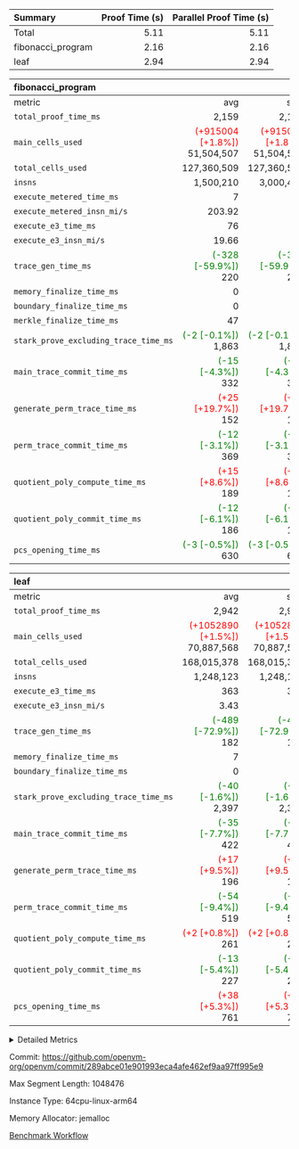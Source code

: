 | Summary | Proof Time (s) | Parallel Proof Time (s) |
|:---|---:|---:|
| Total |  5.11 |  5.11 |
| fibonacci_program |  2.16 |  2.16 |
| leaf |  2.94 |  2.94 |


| fibonacci_program |||||
|:---|---:|---:|---:|---:|
|metric|avg|sum|max|min|
| `total_proof_time_ms ` |  2,159 |  2,159 |  2,159 |  2,159 |
| `main_cells_used     ` | <span style='color: red'>(+915004 [+1.8%])</span> 51,504,507 | <span style='color: red'>(+915004 [+1.8%])</span> 51,504,507 | <span style='color: red'>(+915004 [+1.8%])</span> 51,504,507 | <span style='color: red'>(+915004 [+1.8%])</span> 51,504,507 |
| `total_cells_used    ` |  127,360,509 |  127,360,509 |  127,360,509 |  127,360,509 |
| `insns               ` |  1,500,210 |  3,000,420 |  1,500,210 |  1,500,210 |
| `execute_metered_time_ms` |  7 | -          | -          | -          |
| `execute_metered_insn_mi/s` |  203.92 | -          |  203.92 |  203.92 |
| `execute_e3_time_ms  ` |  76 |  76 |  76 |  76 |
| `execute_e3_insn_mi/s` |  19.66 | -          |  19.66 |  19.66 |
| `trace_gen_time_ms   ` | <span style='color: green'>(-328 [-59.9%])</span> 220 | <span style='color: green'>(-328 [-59.9%])</span> 220 | <span style='color: green'>(-328 [-59.9%])</span> 220 | <span style='color: green'>(-328 [-59.9%])</span> 220 |
| `memory_finalize_time_ms` |  0 |  0 |  0 |  0 |
| `boundary_finalize_time_ms` |  0 |  0 |  0 |  0 |
| `merkle_finalize_time_ms` |  47 |  47 |  47 |  47 |
| `stark_prove_excluding_trace_time_ms` | <span style='color: green'>(-2 [-0.1%])</span> 1,863 | <span style='color: green'>(-2 [-0.1%])</span> 1,863 | <span style='color: green'>(-2 [-0.1%])</span> 1,863 | <span style='color: green'>(-2 [-0.1%])</span> 1,863 |
| `main_trace_commit_time_ms` | <span style='color: green'>(-15 [-4.3%])</span> 332 | <span style='color: green'>(-15 [-4.3%])</span> 332 | <span style='color: green'>(-15 [-4.3%])</span> 332 | <span style='color: green'>(-15 [-4.3%])</span> 332 |
| `generate_perm_trace_time_ms` | <span style='color: red'>(+25 [+19.7%])</span> 152 | <span style='color: red'>(+25 [+19.7%])</span> 152 | <span style='color: red'>(+25 [+19.7%])</span> 152 | <span style='color: red'>(+25 [+19.7%])</span> 152 |
| `perm_trace_commit_time_ms` | <span style='color: green'>(-12 [-3.1%])</span> 369 | <span style='color: green'>(-12 [-3.1%])</span> 369 | <span style='color: green'>(-12 [-3.1%])</span> 369 | <span style='color: green'>(-12 [-3.1%])</span> 369 |
| `quotient_poly_compute_time_ms` | <span style='color: red'>(+15 [+8.6%])</span> 189 | <span style='color: red'>(+15 [+8.6%])</span> 189 | <span style='color: red'>(+15 [+8.6%])</span> 189 | <span style='color: red'>(+15 [+8.6%])</span> 189 |
| `quotient_poly_commit_time_ms` | <span style='color: green'>(-12 [-6.1%])</span> 186 | <span style='color: green'>(-12 [-6.1%])</span> 186 | <span style='color: green'>(-12 [-6.1%])</span> 186 | <span style='color: green'>(-12 [-6.1%])</span> 186 |
| `pcs_opening_time_ms ` | <span style='color: green'>(-3 [-0.5%])</span> 630 | <span style='color: green'>(-3 [-0.5%])</span> 630 | <span style='color: green'>(-3 [-0.5%])</span> 630 | <span style='color: green'>(-3 [-0.5%])</span> 630 |

| leaf |||||
|:---|---:|---:|---:|---:|
|metric|avg|sum|max|min|
| `total_proof_time_ms ` |  2,942 |  2,942 |  2,942 |  2,942 |
| `main_cells_used     ` | <span style='color: red'>(+1052890 [+1.5%])</span> 70,887,568 | <span style='color: red'>(+1052890 [+1.5%])</span> 70,887,568 | <span style='color: red'>(+1052890 [+1.5%])</span> 70,887,568 | <span style='color: red'>(+1052890 [+1.5%])</span> 70,887,568 |
| `total_cells_used    ` |  168,015,378 |  168,015,378 |  168,015,378 |  168,015,378 |
| `insns               ` |  1,248,123 |  1,248,123 |  1,248,123 |  1,248,123 |
| `execute_e3_time_ms  ` |  363 |  363 |  363 |  363 |
| `execute_e3_insn_mi/s` |  3.43 | -          |  3.43 |  3.43 |
| `trace_gen_time_ms   ` | <span style='color: green'>(-489 [-72.9%])</span> 182 | <span style='color: green'>(-489 [-72.9%])</span> 182 | <span style='color: green'>(-489 [-72.9%])</span> 182 | <span style='color: green'>(-489 [-72.9%])</span> 182 |
| `memory_finalize_time_ms` |  7 |  7 |  7 |  7 |
| `boundary_finalize_time_ms` |  0 |  0 |  0 |  0 |
| `stark_prove_excluding_trace_time_ms` | <span style='color: green'>(-40 [-1.6%])</span> 2,397 | <span style='color: green'>(-40 [-1.6%])</span> 2,397 | <span style='color: green'>(-40 [-1.6%])</span> 2,397 | <span style='color: green'>(-40 [-1.6%])</span> 2,397 |
| `main_trace_commit_time_ms` | <span style='color: green'>(-35 [-7.7%])</span> 422 | <span style='color: green'>(-35 [-7.7%])</span> 422 | <span style='color: green'>(-35 [-7.7%])</span> 422 | <span style='color: green'>(-35 [-7.7%])</span> 422 |
| `generate_perm_trace_time_ms` | <span style='color: red'>(+17 [+9.5%])</span> 196 | <span style='color: red'>(+17 [+9.5%])</span> 196 | <span style='color: red'>(+17 [+9.5%])</span> 196 | <span style='color: red'>(+17 [+9.5%])</span> 196 |
| `perm_trace_commit_time_ms` | <span style='color: green'>(-54 [-9.4%])</span> 519 | <span style='color: green'>(-54 [-9.4%])</span> 519 | <span style='color: green'>(-54 [-9.4%])</span> 519 | <span style='color: green'>(-54 [-9.4%])</span> 519 |
| `quotient_poly_compute_time_ms` | <span style='color: red'>(+2 [+0.8%])</span> 261 | <span style='color: red'>(+2 [+0.8%])</span> 261 | <span style='color: red'>(+2 [+0.8%])</span> 261 | <span style='color: red'>(+2 [+0.8%])</span> 261 |
| `quotient_poly_commit_time_ms` | <span style='color: green'>(-13 [-5.4%])</span> 227 | <span style='color: green'>(-13 [-5.4%])</span> 227 | <span style='color: green'>(-13 [-5.4%])</span> 227 | <span style='color: green'>(-13 [-5.4%])</span> 227 |
| `pcs_opening_time_ms ` | <span style='color: red'>(+38 [+5.3%])</span> 761 | <span style='color: red'>(+38 [+5.3%])</span> 761 | <span style='color: red'>(+38 [+5.3%])</span> 761 | <span style='color: red'>(+38 [+5.3%])</span> 761 |



<details>
<summary>Detailed Metrics</summary>

|  | keygen_time_ms | commit_exe_time_ms | app proof_time_ms | agg_layer_time_ms |
| --- | --- | --- | --- |
|  | 48 | 5 | 2,451 | 4,035 | 

| group | single_leaf_agg_time_ms | prove_segment_time_ms | num_children | memory_to_vec_partition_time_ms | insns | fri.log_blowup | execute_metered_time_ms | execute_metered_insn_mi/s | compute_user_public_values_proof_time_ms |
| --- | --- | --- | --- | --- | --- | --- | --- | --- | --- |
| fibonacci_program |  | 2,403 |  | 6 | 1,500,210 | 1 | 7 | 203.92 | 36 | 
| leaf | 4,034 |  | 1 |  |  | 1 |  |  |  | 

| group | air_name | quotient_deg | interactions | constraints |
| --- | --- | --- | --- | --- |
| fibonacci_program | AccessAdapterAir<16> | 2 | 5 | 12 | 
| fibonacci_program | AccessAdapterAir<2> | 2 | 5 | 12 | 
| fibonacci_program | AccessAdapterAir<32> | 2 | 5 | 12 | 
| fibonacci_program | AccessAdapterAir<4> | 2 | 5 | 12 | 
| fibonacci_program | AccessAdapterAir<8> | 2 | 5 | 12 | 
| fibonacci_program | BitwiseOperationLookupAir<8> | 2 | 2 | 4 | 
| fibonacci_program | MemoryMerkleAir<8> | 2 | 4 | 39 | 
| fibonacci_program | PersistentBoundaryAir<8> | 2 | 3 | 7 | 
| fibonacci_program | PhantomAir | 2 | 3 | 5 | 
| fibonacci_program | Poseidon2PeripheryAir<BabyBearParameters>, 1> | 2 | 1 | 286 | 
| fibonacci_program | ProgramAir | 1 | 1 | 4 | 
| fibonacci_program | RangeTupleCheckerAir<2> | 1 | 1 | 4 | 
| fibonacci_program | Rv32HintStoreAir | 2 | 18 | 28 | 
| fibonacci_program | VariableRangeCheckerAir | 1 | 1 | 4 | 
| fibonacci_program | VmAirWrapper<Rv32BaseAluAdapterAir, BaseAluCoreAir<4, 8> | 2 | 20 | 37 | 
| fibonacci_program | VmAirWrapper<Rv32BaseAluAdapterAir, LessThanCoreAir<4, 8> | 2 | 18 | 40 | 
| fibonacci_program | VmAirWrapper<Rv32BaseAluAdapterAir, ShiftCoreAir<4, 8> | 2 | 24 | 91 | 
| fibonacci_program | VmAirWrapper<Rv32BranchAdapterAir, BranchEqualCoreAir<4> | 2 | 11 | 20 | 
| fibonacci_program | VmAirWrapper<Rv32BranchAdapterAir, BranchLessThanCoreAir<4, 8> | 2 | 13 | 35 | 
| fibonacci_program | VmAirWrapper<Rv32CondRdWriteAdapterAir, Rv32JalLuiCoreAir> | 2 | 10 | 18 | 
| fibonacci_program | VmAirWrapper<Rv32JalrAdapterAir, Rv32JalrCoreAir> | 2 | 16 | 20 | 
| fibonacci_program | VmAirWrapper<Rv32LoadStoreAdapterAir, LoadSignExtendCoreAir<4, 8> | 2 | 18 | 33 | 
| fibonacci_program | VmAirWrapper<Rv32LoadStoreAdapterAir, LoadStoreCoreAir<4> | 2 | 17 | 40 | 
| fibonacci_program | VmAirWrapper<Rv32MultAdapterAir, DivRemCoreAir<4, 8> | 2 | 25 | 84 | 
| fibonacci_program | VmAirWrapper<Rv32MultAdapterAir, MulHCoreAir<4, 8> | 2 | 24 | 31 | 
| fibonacci_program | VmAirWrapper<Rv32MultAdapterAir, MultiplicationCoreAir<4, 8> | 2 | 19 | 19 | 
| fibonacci_program | VmAirWrapper<Rv32RdWriteAdapterAir, Rv32AuipcCoreAir> | 2 | 12 | 14 | 
| fibonacci_program | VmConnectorAir | 2 | 5 | 11 | 
| leaf | AccessAdapterAir<2> | 2 | 5 | 12 | 
| leaf | AccessAdapterAir<4> | 2 | 5 | 12 | 
| leaf | AccessAdapterAir<8> | 2 | 5 | 12 | 
| leaf | FriReducedOpeningAir | 2 | 39 | 71 | 
| leaf | JalRangeCheckAir | 2 | 9 | 14 | 
| leaf | NativePoseidon2Air<BabyBearParameters>, 1> | 2 | 136 | 572 | 
| leaf | PhantomAir | 2 | 3 | 5 | 
| leaf | ProgramAir | 1 | 1 | 4 | 
| leaf | VariableRangeCheckerAir | 1 | 1 | 4 | 
| leaf | VmAirWrapper<AluNativeAdapterAir, FieldArithmeticCoreAir> | 2 | 15 | 27 | 
| leaf | VmAirWrapper<BranchNativeAdapterAir, BranchEqualCoreAir<1> | 2 | 11 | 25 | 
| leaf | VmAirWrapper<NativeAdapterAir<2, 0>, PublicValuesCoreAir> | 2 | 11 | 30 | 
| leaf | VmAirWrapper<NativeLoadStoreAdapterAir<1>, NativeLoadStoreCoreAir<1> | 2 | 15 | 20 | 
| leaf | VmAirWrapper<NativeLoadStoreAdapterAir<4>, NativeLoadStoreCoreAir<4> | 2 | 15 | 20 | 
| leaf | VmAirWrapper<NativeVectorizedAdapterAir<4>, FieldExtensionCoreAir> | 2 | 15 | 27 | 
| leaf | VmConnectorAir | 2 | 5 | 11 | 
| leaf | VolatileBoundaryAir | 2 | 7 | 19 | 

| group | air_name | idx | rows | prep_cols | perm_cols | main_cols | cells |
| --- | --- | --- | --- | --- | --- | --- | --- |
| leaf | AccessAdapterAir<2> | 0 | 262,144 |  | 16 | 11 | 7,077,888 | 
| leaf | AccessAdapterAir<4> | 0 | 131,072 |  | 16 | 13 | 3,801,088 | 
| leaf | AccessAdapterAir<8> | 0 | 4,096 |  | 16 | 17 | 135,168 | 
| leaf | FriReducedOpeningAir | 0 | 524,288 |  | 84 | 27 | 58,195,968 | 
| leaf | JalRangeCheckAir | 0 | 65,536 |  | 28 | 12 | 2,621,440 | 
| leaf | NativePoseidon2Air<BabyBearParameters>, 1> | 0 | 65,536 |  | 312 | 398 | 46,530,560 | 
| leaf | PhantomAir | 0 | 32,768 |  | 12 | 6 | 589,824 | 
| leaf | ProgramAir | 0 | 131,072 |  | 8 | 10 | 2,359,296 | 
| leaf | VariableRangeCheckerAir | 0 | 262,144 | 2 | 8 | 1 | 2,359,296 | 
| leaf | VmAirWrapper<AluNativeAdapterAir, FieldArithmeticCoreAir> | 0 | 1,048,576 |  | 36 | 29 | 68,157,440 | 
| leaf | VmAirWrapper<BranchNativeAdapterAir, BranchEqualCoreAir<1> | 0 | 131,072 |  | 28 | 23 | 6,684,672 | 
| leaf | VmAirWrapper<NativeAdapterAir<2, 0>, PublicValuesCoreAir> | 0 | 64 |  | 28 | 27 | 3,520 | 
| leaf | VmAirWrapper<NativeLoadStoreAdapterAir<1>, NativeLoadStoreCoreAir<1> | 0 | 524,288 |  | 40 | 21 | 31,981,568 | 
| leaf | VmAirWrapper<NativeLoadStoreAdapterAir<4>, NativeLoadStoreCoreAir<4> | 0 | 131,072 |  | 40 | 27 | 8,781,824 | 
| leaf | VmAirWrapper<NativeVectorizedAdapterAir<4>, FieldExtensionCoreAir> | 0 | 131,072 |  | 36 | 38 | 9,699,328 | 
| leaf | VmConnectorAir | 0 | 2 | 1 | 16 | 5 | 42 | 
| leaf | VolatileBoundaryAir | 0 | 131,072 |  | 20 | 12 | 4,194,304 | 

| group | air_name | segment | rows | prep_cols | perm_cols | main_cols | cells |
| --- | --- | --- | --- | --- | --- | --- | --- |
| fibonacci_program | AccessAdapterAir<8> | 0 | 128 |  | 16 | 17 | 4,224 | 
| fibonacci_program | BitwiseOperationLookupAir<8> | 0 | 65,536 | 3 | 8 | 2 | 655,360 | 
| fibonacci_program | MemoryMerkleAir<8> | 0 | 512 |  | 16 | 32 | 24,576 | 
| fibonacci_program | PersistentBoundaryAir<8> | 0 | 128 |  | 12 | 20 | 4,096 | 
| fibonacci_program | PhantomAir | 0 | 1 |  | 12 | 6 | 18 | 
| fibonacci_program | Poseidon2PeripheryAir<BabyBearParameters>, 1> | 0 | 256 |  | 8 | 300 | 78,848 | 
| fibonacci_program | ProgramAir | 0 | 8,192 |  | 8 | 10 | 147,456 | 
| fibonacci_program | RangeTupleCheckerAir<2> | 0 | 524,288 | 2 | 8 | 1 | 4,718,592 | 
| fibonacci_program | Rv32HintStoreAir | 0 | 4 |  | 44 | 32 | 304 | 
| fibonacci_program | VariableRangeCheckerAir | 0 | 262,144 | 2 | 8 | 1 | 2,359,296 | 
| fibonacci_program | VmAirWrapper<Rv32BaseAluAdapterAir, BaseAluCoreAir<4, 8> | 0 | 1,048,576 |  | 52 | 36 | 92,274,688 | 
| fibonacci_program | VmAirWrapper<Rv32BaseAluAdapterAir, LessThanCoreAir<4, 8> | 0 | 524,288 |  | 40 | 37 | 40,370,176 | 
| fibonacci_program | VmAirWrapper<Rv32BranchAdapterAir, BranchEqualCoreAir<4> | 0 | 262,144 |  | 28 | 26 | 14,155,776 | 
| fibonacci_program | VmAirWrapper<Rv32BranchAdapterAir, BranchLessThanCoreAir<4, 8> | 0 | 8 |  | 32 | 32 | 512 | 
| fibonacci_program | VmAirWrapper<Rv32CondRdWriteAdapterAir, Rv32JalLuiCoreAir> | 0 | 131,072 |  | 28 | 18 | 6,029,312 | 
| fibonacci_program | VmAirWrapper<Rv32JalrAdapterAir, Rv32JalrCoreAir> | 0 | 16 |  | 36 | 28 | 1,024 | 
| fibonacci_program | VmAirWrapper<Rv32LoadStoreAdapterAir, LoadStoreCoreAir<4> | 0 | 128 |  | 52 | 41 | 11,904 | 
| fibonacci_program | VmAirWrapper<Rv32RdWriteAdapterAir, Rv32AuipcCoreAir> | 0 | 16 |  | 28 | 20 | 768 | 
| fibonacci_program | VmConnectorAir | 0 | 2 | 1 | 16 | 5 | 42 | 

| group | idx | trace_gen_time_ms | total_proof_time_ms | total_cells_used | total_cells | system_trace_gen_time_ms | stark_prove_excluding_trace_time_ms | single_trace_gen_time_ms | quotient_poly_compute_time_ms | quotient_poly_commit_time_ms | perm_trace_commit_time_ms | pcs_opening_time_ms | memory_finalize_time_ms | main_trace_commit_time_ms | main_cells_used | insns | generate_perm_trace_time_ms | execute_e3_time_ms | execute_e3_insn_mi/s | boundary_finalize_time_ms |
| --- | --- | --- | --- | --- | --- | --- | --- | --- | --- | --- | --- | --- | --- | --- | --- | --- | --- | --- | --- | --- |
| leaf | 0 | 182 | 2,942 | 168,015,378 | 253,173,226 | 182 | 2,397 | 2 | 261 | 227 | 519 | 761 | 7 | 422 | 70,887,568 | 1,248,123 | 196 | 363 | 3.43 | 0 | 

| group | idx | trace_height_constraint | weighted_sum | threshold |
| --- | --- | --- | --- | --- |
| leaf | 0 | 0 | 5,439,620 | 2,013,265,921 | 
| leaf | 0 | 1 | 26,751,232 | 2,013,265,921 | 
| leaf | 0 | 2 | 2,719,810 | 2,013,265,921 | 
| leaf | 0 | 3 | 26,878,212 | 2,013,265,921 | 
| leaf | 0 | 4 | 131,072 | 2,013,265,921 | 
| leaf | 0 | 5 | 62,313,162 | 2,013,265,921 | 

| group | segment | trace_gen_time_ms | total_proof_time_ms | total_cells_used | total_cells | system_trace_gen_time_ms | stark_prove_excluding_trace_time_ms | single_trace_gen_time_ms | quotient_poly_compute_time_ms | quotient_poly_commit_time_ms | perm_trace_commit_time_ms | pcs_opening_time_ms | merkle_finalize_time_ms | memory_to_vec_partition_time_ms | memory_finalize_time_ms | main_trace_commit_time_ms | main_cells_used | insns | generate_perm_trace_time_ms | execute_e3_time_ms | execute_e3_insn_mi/s | boundary_finalize_time_ms |
| --- | --- | --- | --- | --- | --- | --- | --- | --- | --- | --- | --- | --- | --- | --- | --- | --- | --- | --- | --- | --- | --- | --- |
| fibonacci_program | 0 | 220 | 2,159 | 127,360,509 | 160,836,972 | 220 | 1,863 | 2 | 189 | 186 | 369 | 630 | 47 | 7 | 0 | 332 | 51,504,507 | 1,500,210 | 152 | 76 | 19.66 | 0 | 

| group | segment | trace_height_constraint | weighted_sum | threshold |
| --- | --- | --- | --- | --- |
| fibonacci_program | 0 | 0 | 3,932,510 | 2,013,265,921 | 
| fibonacci_program | 0 | 1 | 10,749,336 | 2,013,265,921 | 
| fibonacci_program | 0 | 2 | 1,966,255 | 2,013,265,921 | 
| fibonacci_program | 0 | 3 | 10,749,404 | 2,013,265,921 | 
| fibonacci_program | 0 | 4 | 1,664 | 2,013,265,921 | 
| fibonacci_program | 0 | 5 | 640 | 2,013,265,921 | 
| fibonacci_program | 0 | 6 | 7,209,084 | 2,013,265,921 | 
| fibonacci_program | 0 | 7 |  | 2,013,265,921 | 
| fibonacci_program | 0 | 8 | 35,534,845 | 2,013,265,921 | 

</details>


Commit: https://github.com/openvm-org/openvm/commit/289abce01e901993eca4afe462ef9aa97ff995e9

Max Segment Length: 1048476

Instance Type: 64cpu-linux-arm64

Memory Allocator: jemalloc

[Benchmark Workflow](https://github.com/openvm-org/openvm/actions/runs/16779867517)
